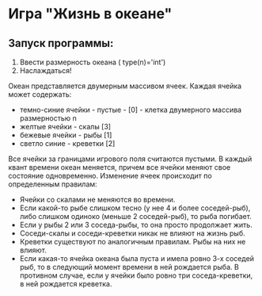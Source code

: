 # Игра "Жизнь в океане"

## Запуск программы:
1. Ввести размерность океана ( type(n)='int')
2. Наслаждаться!

Океан представляется двумерным массивом ячеек. Каждая ячейка может содержать:

- темно-синие ячейки - пустые - [0] - клетка двумерного массива размерностью n
- желтые ячейки - скалы [3]
- бежевые ячейки - рыбы [1]
- светло синие - креветки [2]

Все ячейки за границами игрового поля считаются пустыми. В каждый квант времени океан меняется, причем все ячейки меняют свое состояние одновременно. Изменение ячеек происходит по определенным правилам:

- Ячейки со скалами не меняются во времени.
- Если какой-то рыбе слишком тесно (у нее 4 и более соседей-рыб), либо слишком одиноко (меньше 2 соседей-рыб), то рыба погибает.
- Если у рыбы 2 или 3 соседа-рыбы, то она просто продолжает жить.
- Соседи-скалы и соседи-креветки никак не влияют на жизнь рыб.
- Креветки существуют по аналогичным правилам. Рыбы на них не влияют.
- Если какая-то ячейка океана была пуста и имела ровно 3-х соседей рыб, то в следующий момент времени в ней рождается рыба. В противном случае, если у ячейки было ровно три соседа-креветки, в ней рождается креветка.

